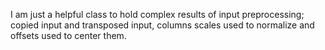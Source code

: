 I am just a helpful class to hold complex results of input preprocessing;
copied input and transposed input, columns scales used to normalize and offsets used to center them.